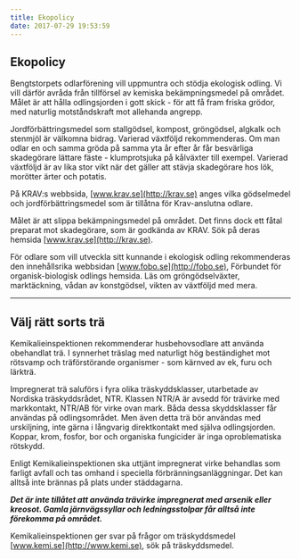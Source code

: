 ```yaml
---
title: Ekopolicy
date: 2017-07-29 19:53:59
---
```

## Ekopolicy

<p class="lead">Bengtstorpets odlarförening vill uppmuntra och stödja ekologisk odling. Vi vill därför avråda från tillförsel av kemiska bekämpningsmedel på området. Målet är att hålla odlingsjorden i gott skick - för att få fram friska grödor, med naturlig motståndskraft mot allehanda angrepp.</p>

Jordförbättringsmedel som stallgödsel, kompost, gröngödsel, algkalk och stenmjöl är välkomna bidrag. Varierad växtföljd rekommenderas. Om man odlar en och samma gröda på samma yta år efter år får besvärliga skadegörare lättare fäste - klumprotsjuka på kålväxter till exempel. Varierad växtföljd är av lika stor vikt när det gäller att stävja skadegörare hos lök, morötter ärter och potatis.

På KRAV:s webbsida, [www.krav.se](http://krav.se) anges vilka gödselmedel och jordförbättringsmedel som är tillåtna för Krav-anslutna odlare.

Målet är att slippa bekämpningsmedel på området. Det finns dock ett fåtal preparat mot skadegörare, som är godkända av KRAV. Sök på deras hemsida [www.krav.se](http://krav.se).

För odlare som vill utveckla sitt kunnande i ekologisk odling rekommenderas den innehållsrika webbsidan [www.fobo.se](http://fobo.se), Förbundet för organisk-biologisk odlings hemsida. Läs om gröngödselväxter, marktäckning, vådan av konstgödsel, vikten av växtföljd med mera.

---

## Välj rätt sorts trä
Kemikalieinspektionen rekommenderar husbehovsodlare att använda obehandlat trä. I synnerhet träslag med naturligt hög beständighet mot rötsvamp och träförstörande organismer - som kärnved av ek, furu och lärkträ.

Impregnerat trä saluförs i fyra olika träskyddsklasser, utarbetade av Nordiska träskyddsrådet, NTR. Klassen NTR/A är avsedd för trävirke med markkontakt, NTR/AB för virke ovan mark. Båda dessa skyddsklasser får användas på odlingsområdet. Men även detta trä bör användas med urskiljning, inte gärna i långvarig direktkontakt med själva odlingsjorden. Koppar, krom, fosfor, bor och organiska fungicider är inga oproblematiska rötskydd.

Enligt Kemikalieinspektionen ska uttjänt impregnerat virke behandlas som farligt avfall och tas omhand i speciella förbränningsanläggningar. Det kan alltså inte brännas på plats under städdagarna.

***Det är inte tillåtet att använda trävirke impregnerat med arsenik eller kreosot. Gamla järnvägssyllar och ledningsstolpar får alltså inte förekomma på området.***

Kemikalieinspektionen ger svar på frågor om träskyddsmedel [www.kemi.se](http://www.kemi.se), sök på träskyddsmedel.
